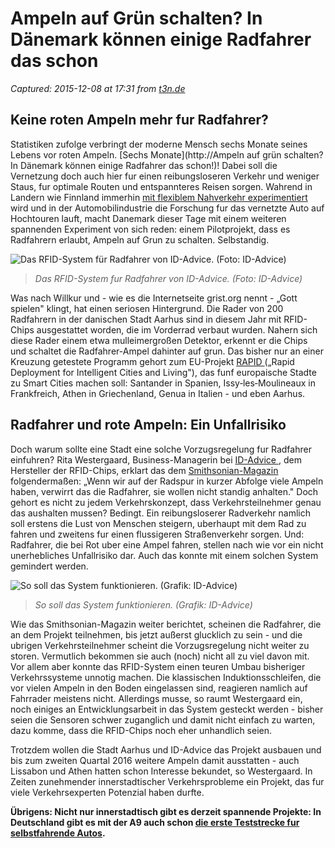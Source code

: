 # Ampeln auf Grün schalten? In Dänemark können einige Radfahrer das schon

_Captured: 2015-12-08 at 17:31 from [t3n.de](http://t3n.de/news/ampeln-gruen-radfahrer-daenemark-663410/?utm_source=feedburner+t3n+News+12.000er&utm_medium=feed&utm_campaign=Feed%3A+aktuell%2Ffeeds%2Frss+%28t3n+News%29)_

## Keine roten Ampeln mehr fur Radfahrer?

Statistiken zufolge verbringt der moderne Mensch sechs Monate seines Lebens vor roten Ampeln. [Sechs Monate](http://Ampeln auf grün schalten? In Dänemark können einige Radfahrer das schon!)! Dabei soll die Vernetzung doch auch hier fur einen reibungsloseren Verkehr und weniger Staus, fur optimale Routen und entspannteres Reisen sorgen. Wahrend in Landern wie Finnland immerhin [mit flexiblem Nahverkehr experimentiert](http://t3n.de/news/helsinki-kutsuplus-uber-bus-534436/) wird und in der Automobilindustrie die Forschung fur das vernetzte Auto auf Hochtouren lauft, macht Danemark dieser Tage mit einem weiteren spannenden Experiment von sich reden: einem Pilotprojekt, dass es Radfahrern erlaubt, Ampeln auf Grun zu schalten. Selbstandig.

![Das RFID-System für Radfahrer von ID-Advice. \(Foto: ID-Advice\)](http://t3n.de/news/wp-content/uploads/2015/12/radfahrer-id-advice-install-595x446.jpg)

> _Das RFID-System fur Radfahrer von ID-Advice. (Foto: ID-Advice)_

Was nach Willkur und - wie es die Internetseite grist.org nennt - „Gott spielen" klingt, hat einen seriosen Hintergrund. Die Rader von 200 Radfahrern in der danischen Stadt Aarhus sind in diesem Jahr mit RFID-Chips ausgestattet worden, die im Vorderrad verbaut wurden. Nahern sich diese Rader einem etwa mulleimergroßen Detektor, erkennt er die Chips und schaltet die Radfahrer-Ampel dahinter auf grun. Das bisher nur an einer Kreuzung getestete Programm gehort zum EU-Projekt [RAPID ](http://www.radical-project.eu/) („Rapid Deployment for Intelligent Cities and Living"), das funf europaische Stadte zu Smart Cities machen soll: Santander in Spanien, Issy‐les‐Moulineaux in Frankfreich, Athen in Griechenland, Genua in Italien - und eben Aarhus.

## Radfahrer und rote Ampeln: Ein Unfallrisiko

Doch warum sollte eine Stadt eine solche Vorzugsregelung fur Radfahrer einfuhren? Rita Westergaard, Business-Managerin bei [ID-Advice ](http://www.id-advice.dk/), dem Hersteller der RFID-Chips, erklart das dem [Smithsonian-Magazin ](http://www.smithsonianmag.com/innovation/danish-city-giving-bikers-green-light-180957452/) folgendermaßen: „Wenn wir auf der Radspur in kurzer Abfolge viele Ampeln haben, verwirrt das die Radfahrer, sie wollen nicht standig anhalten." Doch gehort es nicht zu jedem Verkehrskonzept, dass Verkehrsteilnehmer genau das aushalten mussen? Bedingt. Ein reibungsloserer Radverkehr namlich soll erstens die Lust von Menschen steigern, uberhaupt mit dem Rad zu fahren und zweitens fur einen flussigeren Straßenverkehr sorgen. Und: Radfahrer, die bei Rot uber eine Ampel fahren, stellen nach wie vor ein nicht unerhebliches Unfallrisiko dar. Auch das konnte mit einem solchen System gemindert werden.

![So soll das System funktionieren. \(Grafik: ID-Advice\)](http://t3n.de/news/wp-content/uploads/2015/12/id-advice-595x380.jpg)

> _So soll das System funktionieren. (Grafik: ID-Advice)_

Wie das Smithsonian-Magazin weiter berichtet, scheinen die Radfahrer, die an dem Projekt teilnehmen, bis jetzt außerst glucklich zu sein - und die ubrigen Verkehrsteilnehmer scheint die Vorzugsregelung nicht weiter zu storen. Vermutlich bekommen sie auch (noch) nicht all zu viel davon mit. Vor allem aber konnte das RFID-System einen teuren Umbau bisheriger Verkehrssysteme unnotig machen. Die klassischen Induktionsschleifen, die vor vielen Ampeln in den Boden eingelassen sind, reagieren namlich auf Fahrrader meistens nicht. Allerdings musse, so raumt Westergaard ein, noch einiges an Entwicklungsarbeit in das System gesteckt werden - bisher seien die Sensoren schwer zuganglich und damit nicht einfach zu warten, dazu komme, dass die RFID-Chips noch eher unhandlich seien.

Trotzdem wollen die Stadt Aarhus und ID-Advice das Projekt ausbauen und bis zum zweiten Quartal 2016 weitere Ampeln damit ausstatten - auch Lissabon und Athen hatten schon Interesse bekundet, so Westergaard. In Zeiten zunehmender innerstadtischer Verkehrsprobleme ein Projekt, das fur viele Verkehrsexperten Potenzial haben durfte.

**Übrigens: Nicht nur innerstadtisch gibt es derzeit spannende Projekte: In Deutschland gibt es mit der A9 auch schon [die erste Teststrecke fur selbstfahrende Autos](http://t3n.de/news/teststrecke-fuer-selbstfahrende-autos-a9-599000/).**
